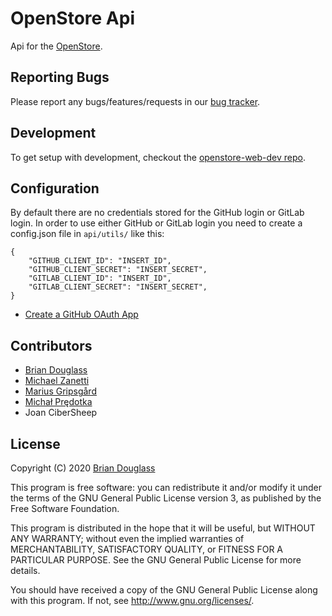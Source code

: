 # OpenStore Api

Api for the [OpenStore](https://open-store.io/).

## Reporting Bugs

Please report any bugs/features/requests in our [bug tracker](https://gitlab.com/theopenstore/openstore-meta/issues).

## Development

To get setup with development, checkout the
[openstore-web-dev repo](https://gitlab.com/theopenstore/openstore-web-dev).

## Configuration

By default there are no credentials stored for the GitHub login or GitLab login.
In order to use either GitHub or GitLab login you need to create a config.json
file in `api/utils/` like this:

```
{
    "GITHUB_CLIENT_ID": "INSERT_ID",
    "GITHUB_CLIENT_SECRET": "INSERT_SECRET",
    "GITLAB_CLIENT_ID": "INSERT_ID",
    "GITLAB_CLIENT_SECRET": "INSERT_SECRET",
}
```

* [Create a GitHub OAuth App](https://developer.github.com/apps/building-integrations/setting-up-and-registering-oauth-apps/)

## Contributors

* [Brian Douglass](http://bhdouglass.com/)
* [Michael Zanetti](http://notyetthere.org/)
* [Marius Gripsgård](http://mariogrip.com/)
* [Michał Prędotka](http://mivoligo.com/)
* Joan CiberSheep

## License

Copyright (C) 2020 [Brian Douglass](http://bhdouglass.com/)

This program is free software: you can redistribute it and/or modify it under the terms of the GNU General Public License version 3, as published
by the Free Software Foundation.

This program is distributed in the hope that it will be useful, but WITHOUT ANY WARRANTY; without even the implied warranties of MERCHANTABILITY, SATISFACTORY QUALITY, or FITNESS FOR A PARTICULAR PURPOSE.  See the GNU General Public License for more details.

You should have received a copy of the GNU General Public License along with this program.  If not, see <http://www.gnu.org/licenses/>.

